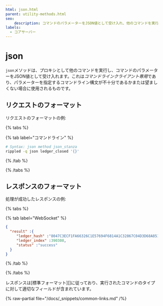 ```yaml
---
html: json.html
parent: utility-methods.html
seo:
    description: コマンドのパラメーターをJSON値として受け入れ、他のコマンドを実行します。
labels:
  - コアサーバー
---
```

# json

`json`メソッドは、プロキシとして他のコマンドを実行し、コマンドのパラメーターをJSON値として受け入れます。これは*コマンドラインクライアント専用*であり、パラメーターを指定するコマンドライン構文が不十分であるかまたは望ましくない場合に使用されるものです。

## リクエストのフォーマット
リクエストのフォーマットの例:

{% tabs %}

{% tab label="コマンドライン" %}
```sh
# Syntax: json method json_stanza
rippled -q json ledger_closed '{}'
```
{% /tab %}

{% /tabs %}

## レスポンスのフォーマット

処理が成功したレスポンスの例:

{% tabs %}

{% tab label="WebSocket" %}
```json
{
  "result" :{
     "ledger_hash" :"8047C3ECF1FA66326C1E57694F6814A1C32867C04D3D68A851367EE2F89BBEF3",
     "ledger_index" :390308,
     "status" :"success"
  }
}
```
{% /tab %}

{% /tabs %}

レスポンスは[標準フォーマット][]に従っており、実行されたコマンドのタイプに対して適切なフィールドが含まれています。

{% raw-partial file="/docs/_snippets/common-links.md" /%}
